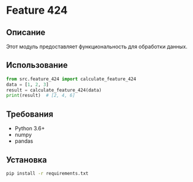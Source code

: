 # Feature 424
## Описание
Этот модуль предоставляет функциональность для обработки данных.
## Использование
```python
from src.feature_424 import calculate_feature_424
data = [1, 2, 3]
result = calculate_feature_424(data)
print(result)  # [2, 4, 6]
```
## Требования
- Python 3.6+
- numpy
- pandas
## Установка
```bash
pip install -r requirements.txt
```